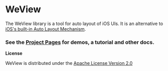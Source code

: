 WeView
=======

The WeView library is a tool for auto layout of iOS UIs. It is an alternative to [iOS's built-in Auto Layout Mechanism](https://developer.apple.com/library/ios/documentation/UserExperience/Conceptual/AutolayoutPG/Articles/Introduction.html).

### See the __[Project Pages](http://charlesmchen.github.io/WeView2/)__ for demos, a tutorial and other docs.

__License__

WeView is distributed under the [Apache License Version 2.0](LICENSE)
